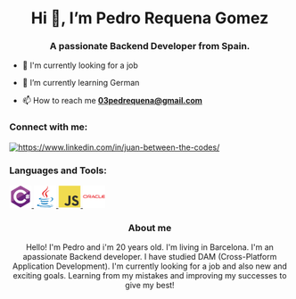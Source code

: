 <h1 align="center">Hi 👋, I’m Pedro Requena Gomez</h1>
<h3 align="center">A passionate Backend Developer from Spain.</h3>

- 👀 I'm currently looking for a job

- 🌱 I’m currently learning German

- 📫 How to reach me **03pedrequena@gmail.com**

<h3 align="left">Connect with me:</h3>
<p align="left">
<a href="https://www.linkedin.com/in/pedro-requena-gomez-a8289a256" target="blank"><img align="center" src="https://raw.githubusercontent.com/rahuldkjain/github-profile-readme-generator/master/src/images/icons/Social/linked-in-alt.svg" alt="https://www.linkedin.com/in/juan-between-the-codes/" height="30" width="40" /></a>
</p>

<h3 align="left">Languages and Tools:</h3>

<p align="left"> <a href="https://developer.android.com" target="_blank" rel="noreferrer">  <img src="https://raw.githubusercontent.com/devicons/devicon/master/icons/csharp/csharp-original.svg" alt="csharp" width="40" height="40"/> </a> <a href="https://www.w3schools.com/css/" target="_blank" rel="noreferrer"> <img src="https://raw.githubusercontent.com/devicons/devicon/master/icons/java/java-original.svg" alt="java" width="40" height="40"/> </a> <a href="https://developer.mozilla.org/en-US/docs/Web/JavaScript" target="_blank" rel="noreferrer"> <img src="https://raw.githubusercontent.com/devicons/devicon/master/icons/javascript/javascript-original.svg" alt="javascript" width="40" height="40"/> </a> <a href="https://laravel.com/" target="_blank" rel="noreferrer"> <img src="https://raw.githubusercontent.com/devicons/devicon/master/icons/oracle/oracle-original.svg" alt="oracle" width="40" height="40"/> </a> <a href="https://www.photoshop.com/en" target="_blank" rel="noreferrer"> </a> </p>

<h3 align="center">About me</h3>

<p align="center"> Hello! I'm Pedro and i'm 20 years old. I'm living in Barcelona.
I'm an apassionate Backend developer. I have studied DAM (Cross-Platform Application Development). I'm currently looking for a job and also new and exciting goals. Learning from my mistakes and improving my successes to give my best!</p>



